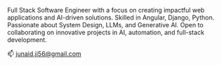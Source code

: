 Full Stack Software Engineer with a focus on creating impactful web applications and AI-driven solutions. Skilled in Angular, Django, Python. Passionate about System Design, LLMs, and Generative AI. Open to collaborating on innovative projects in AI, automation, and full-stack development.

📫 junaid.ji56@gmail.com

<!---
JunaidIQ/JunaidIQ is a ✨ special ✨ repository because its `README.md` (this file) appears on your GitHub profile.
You can click the Preview link to take a look at your changes.
--->
